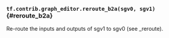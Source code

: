 ### `tf.contrib.graph_editor.reroute_b2a(sgv0, sgv1)` {#reroute_b2a}

Re-route the inputs and outputs of sgv1 to sgv0 (see _reroute).

